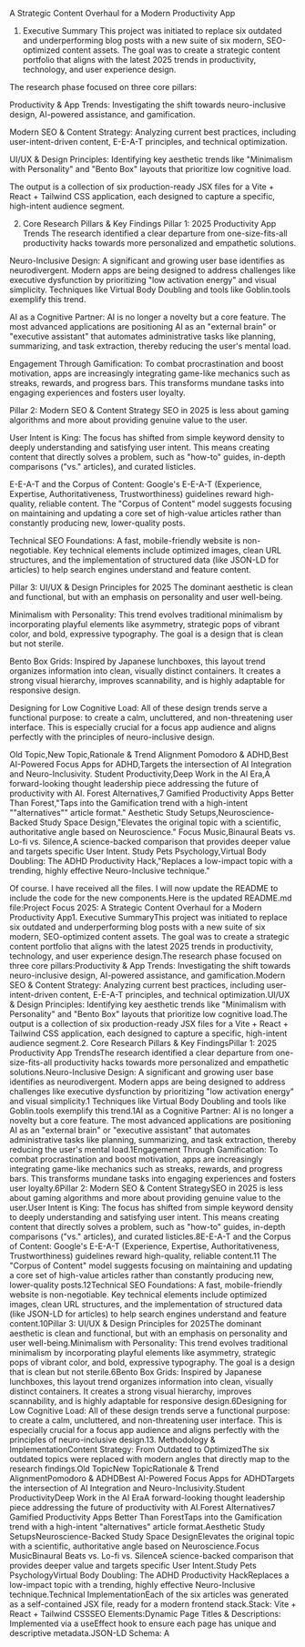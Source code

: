 A Strategic Content Overhaul for a Modern Productivity App
1. Executive Summary
This project was initiated to replace six outdated and underperforming blog posts with a new suite of six modern, SEO-optimized content assets. The goal was to create a strategic content portfolio that aligns with the latest 2025 trends in productivity, technology, and user experience design.

The research phase focused on three core pillars:

Productivity & App Trends: Investigating the shift towards neuro-inclusive design, AI-powered assistance, and gamification.

Modern SEO & Content Strategy: Analyzing current best practices, including user-intent-driven content, E-E-A-T principles, and technical optimization.

UI/UX & Design Principles: Identifying key aesthetic trends like "Minimalism with Personality" and "Bento Box" layouts that prioritize low cognitive load.

The output is a collection of six production-ready JSX files for a Vite + React + Tailwind CSS application, each designed to capture a specific, high-intent audience segment.

2. Core Research Pillars & Key Findings
Pillar 1: 2025 Productivity App Trends
The research identified a clear departure from one-size-fits-all productivity hacks towards more personalized and empathetic solutions.

Neuro-Inclusive Design: A significant and growing user base identifies as neurodivergent. Modern apps are being designed to address challenges like executive dysfunction by prioritizing "low activation energy" and visual simplicity. Techniques like Virtual Body Doubling and tools like Goblin.tools exemplify this trend.   

AI as a Cognitive Partner: AI is no longer a novelty but a core feature. The most advanced applications are positioning AI as an "external brain" or "executive assistant" that automates administrative tasks like planning, summarizing, and task extraction, thereby reducing the user's mental load.   

Engagement Through Gamification: To combat procrastination and boost motivation, apps are increasingly integrating game-like mechanics such as streaks, rewards, and progress bars. This transforms mundane tasks into engaging experiences and fosters user loyalty.   

Pillar 2: Modern SEO & Content Strategy
SEO in 2025 is less about gaming algorithms and more about providing genuine value to the user.

User Intent is King: The focus has shifted from simple keyword density to deeply understanding and satisfying user intent. This means creating content that directly solves a problem, such as "how-to" guides, in-depth comparisons ("vs." articles), and curated listicles.   

E-E-A-T and the Corpus of Content: Google's E-E-A-T (Experience, Expertise, Authoritativeness, Trustworthiness) guidelines reward high-quality, reliable content. The "Corpus of Content" model suggests focusing on maintaining and updating a core set of high-value articles rather than constantly producing new, lower-quality posts.   

Technical SEO Foundations: A fast, mobile-friendly website is non-negotiable. Key technical elements include optimized images, clean URL structures, and the implementation of structured data (like JSON-LD for articles) to help search engines understand and feature content.   

Pillar 3: UI/UX & Design Principles for 2025
The dominant aesthetic is clean and functional, but with an emphasis on personality and user well-being.

Minimalism with Personality: This trend evolves traditional minimalism by incorporating playful elements like asymmetry, strategic pops of vibrant color, and bold, expressive typography. The goal is a design that is clean but not sterile.   

Bento Box Grids: Inspired by Japanese lunchboxes, this layout trend organizes information into clean, visually distinct containers. It creates a strong visual hierarchy, improves scannability, and is highly adaptable for responsive design.   

Designing for Low Cognitive Load: All of these design trends serve a functional purpose: to create a calm, uncluttered, and non-threatening user interface. This is especially crucial for a focus app audience and aligns perfectly with the principles of neuro-inclusive design.


Old Topic,New Topic,Rationale & Trend Alignment
Pomodoro & ADHD,Best AI-Powered Focus Apps for ADHD,Targets the intersection of AI Integration and Neuro-Inclusivity.
Student Productivity,Deep Work in the AI Era,A forward-looking thought leadership piece addressing the future of productivity with AI.
Forest Alternatives,7 Gamified Productivity Apps Better Than Forest,"Taps into the Gamification trend with a high-intent ""alternatives"" article format."
Aesthetic Study Setups,Neuroscience-Backed Study Space Design,"Elevates the original topic with a scientific, authoritative angle based on Neuroscience."
Focus Music,Binaural Beats vs. Lo-fi vs. Silence,A science-backed comparison that provides deeper value and targets specific User Intent.
Study Pets Psychology,Virtual Body Doubling: The ADHD Productivity Hack,"Replaces a low-impact topic with a trending, highly effective Neuro-Inclusive technique."


Of course. I have received all the files. I will now update the README to include the code for the new components.Here is the updated README.md file:Project Focus 2025: A Strategic Content Overhaul for a Modern Productivity App1. Executive SummaryThis project was initiated to replace six outdated and underperforming blog posts with a new suite of six modern, SEO-optimized content assets. The goal was to create a strategic content portfolio that aligns with the latest 2025 trends in productivity, technology, and user experience design.The research phase focused on three core pillars:Productivity & App Trends: Investigating the shift towards neuro-inclusive design, AI-powered assistance, and gamification.Modern SEO & Content Strategy: Analyzing current best practices, including user-intent-driven content, E-E-A-T principles, and technical optimization.UI/UX & Design Principles: Identifying key aesthetic trends like "Minimalism with Personality" and "Bento Box" layouts that prioritize low cognitive load.The output is a collection of six production-ready JSX files for a Vite + React + Tailwind CSS application, each designed to capture a specific, high-intent audience segment.2. Core Research Pillars & Key FindingsPillar 1: 2025 Productivity App TrendsThe research identified a clear departure from one-size-fits-all productivity hacks towards more personalized and empathetic solutions.Neuro-Inclusive Design: A significant and growing user base identifies as neurodivergent. Modern apps are being designed to address challenges like executive dysfunction by prioritizing "low activation energy" and visual simplicity.1 Techniques like Virtual Body Doubling and tools like Goblin.tools exemplify this trend.1AI as a Cognitive Partner: AI is no longer a novelty but a core feature. The most advanced applications are positioning AI as an "external brain" or "executive assistant" that automates administrative tasks like planning, summarizing, and task extraction, thereby reducing the user's mental load.1Engagement Through Gamification: To combat procrastination and boost motivation, apps are increasingly integrating game-like mechanics such as streaks, rewards, and progress bars. This transforms mundane tasks into engaging experiences and fosters user loyalty.6Pillar 2: Modern SEO & Content StrategySEO in 2025 is less about gaming algorithms and more about providing genuine value to the user.User Intent is King: The focus has shifted from simple keyword density to deeply understanding and satisfying user intent. This means creating content that directly solves a problem, such as "how-to" guides, in-depth comparisons ("vs." articles), and curated listicles.8E-E-A-T and the Corpus of Content: Google's E-E-A-T (Experience, Expertise, Authoritativeness, Trustworthiness) guidelines reward high-quality, reliable content.11 The "Corpus of Content" model suggests focusing on maintaining and updating a core set of high-value articles rather than constantly producing new, lower-quality posts.12Technical SEO Foundations: A fast, mobile-friendly website is non-negotiable. Key technical elements include optimized images, clean URL structures, and the implementation of structured data (like JSON-LD for articles) to help search engines understand and feature content.10Pillar 3: UI/UX & Design Principles for 2025The dominant aesthetic is clean and functional, but with an emphasis on personality and user well-being.Minimalism with Personality: This trend evolves traditional minimalism by incorporating playful elements like asymmetry, strategic pops of vibrant color, and bold, expressive typography. The goal is a design that is clean but not sterile.6Bento Box Grids: Inspired by Japanese lunchboxes, this layout trend organizes information into clean, visually distinct containers. It creates a strong visual hierarchy, improves scannability, and is highly adaptable for responsive design.6Designing for Low Cognitive Load: All of these design trends serve a functional purpose: to create a calm, uncluttered, and non-threatening user interface. This is especially crucial for a focus app audience and aligns perfectly with the principles of neuro-inclusive design.13. Methodology & ImplementationContent Strategy: From Outdated to OptimizedThe six outdated topics were replaced with modern angles that directly map to the research findings.Old TopicNew TopicRationale & Trend AlignmentPomodoro & ADHDBest AI-Powered Focus Apps for ADHDTargets the intersection of AI Integration and Neuro-Inclusivity.Student ProductivityDeep Work in the AI EraA forward-looking thought leadership piece addressing the future of productivity with AI.Forest Alternatives7 Gamified Productivity Apps Better Than ForestTaps into the Gamification trend with a high-intent "alternatives" article format.Aesthetic Study SetupsNeuroscience-Backed Study Space DesignElevates the original topic with a scientific, authoritative angle based on Neuroscience.Focus MusicBinaural Beats vs. Lo-fi vs. SilenceA science-backed comparison that provides deeper value and targets specific User Intent.Study Pets PsychologyVirtual Body Doubling: The ADHD Productivity HackReplaces a low-impact topic with a trending, highly effective Neuro-Inclusive technique.Technical ImplementationEach of the six articles was generated as a self-contained JSX file, ready for a modern frontend stack.Stack: Vite + React + Tailwind CSSSEO Elements:Dynamic Page Titles & Descriptions: Implemented via a useEffect hook to ensure each page has unique and descriptive metadata.JSON-LD Schema: A <script> tag with type="application/ld+json" was included in each file, using the Article schema to provide rich context for search engines.16Semantic HTML & Tailwind CSS: The markup uses semantic tags (<main>, <header>, <article>) and is styled with Tailwind CSS to achieve a clean, responsive, and "trendy minimal 2025" aesthetic.


1. AiFocusAppsAdhd.jsx
A comprehensive guide to the top AI-driven productivity tools specifically designed for ADHD brains in 2025.

2. DeepWorkAiEra.jsx
A thought-leadership article on adapting "Deep Work" principles for the AI age, outlining new productivity strategies for 2025.

3. GamifiedProductivityApps.jsx
A listicle comparing next-generation gamified productivity apps with RPG mechanics and multiplayer features, positioned as superior alternatives to Forest.

4. NeuroscienceStudySpaces.jsx
An evidence-based guide to optimizing a physical study environment using cognitive science research on lighting, color, and layout.

5. OptimalFocusAudio.jsx
A science-backed comparison of different audio types (Binaural Beats, Lo-fi, Silence, etc.) for focus, tailored to specific tasks and brain types.